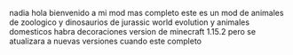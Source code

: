
nadia hola bienvenido a mi mod mas completo  este es un mod de animales de zoologico  y dinosaurios de  jurassic world evolution y animales domesticos habra decoraciones version de minecraft 1.15.2 pero se atualizara a nuevas versiones cuando este completo 


